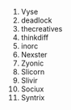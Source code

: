 1. Vyse
 2. deadlock
 3. thecreatives
 4. thinkdiff
 5. inorc
 6. Nexster
 7. Zyonic
 8. Slicorn
 9. Slivir
 10. Sociux
 11. Syntrix
